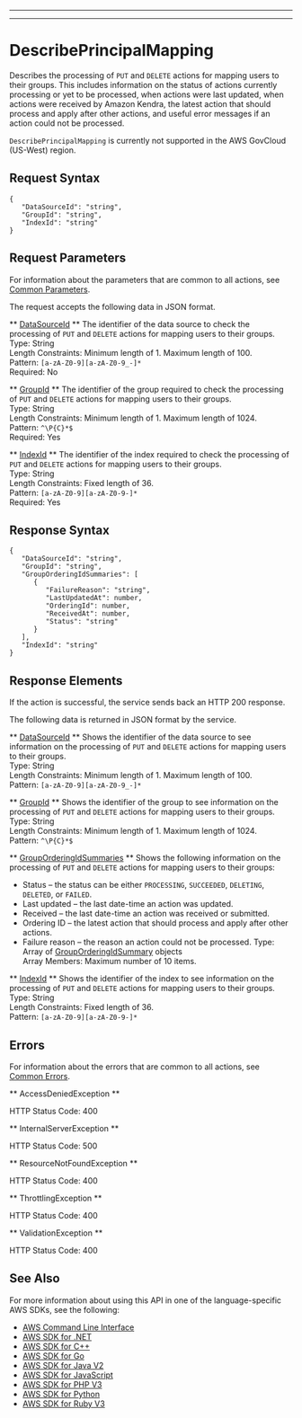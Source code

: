 --------

--------

# DescribePrincipalMapping<a name="API_DescribePrincipalMapping"></a>

Describes the processing of `PUT` and `DELETE` actions for mapping users to their groups\. This includes information on the status of actions currently processing or yet to be processed, when actions were last updated, when actions were received by Amazon Kendra, the latest action that should process and apply after other actions, and useful error messages if an action could not be processed\.

 `DescribePrincipalMapping` is currently not supported in the AWS GovCloud \(US\-West\) region\.

## Request Syntax<a name="API_DescribePrincipalMapping_RequestSyntax"></a>

```
{
   "DataSourceId": "string",
   "GroupId": "string",
   "IndexId": "string"
}
```

## Request Parameters<a name="API_DescribePrincipalMapping_RequestParameters"></a>

For information about the parameters that are common to all actions, see [Common Parameters](CommonParameters.md)\.

The request accepts the following data in JSON format\.

 ** [DataSourceId](#API_DescribePrincipalMapping_RequestSyntax) **   <a name="Kendra-DescribePrincipalMapping-request-DataSourceId"></a>
The identifier of the data source to check the processing of `PUT` and `DELETE` actions for mapping users to their groups\.  
Type: String  
Length Constraints: Minimum length of 1\. Maximum length of 100\.  
Pattern: `[a-zA-Z0-9][a-zA-Z0-9_-]*`   
Required: No

 ** [GroupId](#API_DescribePrincipalMapping_RequestSyntax) **   <a name="Kendra-DescribePrincipalMapping-request-GroupId"></a>
The identifier of the group required to check the processing of `PUT` and `DELETE` actions for mapping users to their groups\.  
Type: String  
Length Constraints: Minimum length of 1\. Maximum length of 1024\.  
Pattern: `^\P{C}*$`   
Required: Yes

 ** [IndexId](#API_DescribePrincipalMapping_RequestSyntax) **   <a name="Kendra-DescribePrincipalMapping-request-IndexId"></a>
The identifier of the index required to check the processing of `PUT` and `DELETE` actions for mapping users to their groups\.  
Type: String  
Length Constraints: Fixed length of 36\.  
Pattern: `[a-zA-Z0-9][a-zA-Z0-9-]*`   
Required: Yes

## Response Syntax<a name="API_DescribePrincipalMapping_ResponseSyntax"></a>

```
{
   "DataSourceId": "string",
   "GroupId": "string",
   "GroupOrderingIdSummaries": [ 
      { 
         "FailureReason": "string",
         "LastUpdatedAt": number,
         "OrderingId": number,
         "ReceivedAt": number,
         "Status": "string"
      }
   ],
   "IndexId": "string"
}
```

## Response Elements<a name="API_DescribePrincipalMapping_ResponseElements"></a>

If the action is successful, the service sends back an HTTP 200 response\.

The following data is returned in JSON format by the service\.

 ** [DataSourceId](#API_DescribePrincipalMapping_ResponseSyntax) **   <a name="Kendra-DescribePrincipalMapping-response-DataSourceId"></a>
Shows the identifier of the data source to see information on the processing of `PUT` and `DELETE` actions for mapping users to their groups\.  
Type: String  
Length Constraints: Minimum length of 1\. Maximum length of 100\.  
Pattern: `[a-zA-Z0-9][a-zA-Z0-9_-]*` 

 ** [GroupId](#API_DescribePrincipalMapping_ResponseSyntax) **   <a name="Kendra-DescribePrincipalMapping-response-GroupId"></a>
Shows the identifier of the group to see information on the processing of `PUT` and `DELETE` actions for mapping users to their groups\.  
Type: String  
Length Constraints: Minimum length of 1\. Maximum length of 1024\.  
Pattern: `^\P{C}*$` 

 ** [GroupOrderingIdSummaries](#API_DescribePrincipalMapping_ResponseSyntax) **   <a name="Kendra-DescribePrincipalMapping-response-GroupOrderingIdSummaries"></a>
Shows the following information on the processing of `PUT` and `DELETE` actions for mapping users to their groups:  
+ Status – the status can be either `PROCESSING`, `SUCCEEDED`, `DELETING`, `DELETED`, or `FAILED`\.
+ Last updated – the last date\-time an action was updated\.
+ Received – the last date\-time an action was received or submitted\.
+ Ordering ID – the latest action that should process and apply after other actions\.
+ Failure reason – the reason an action could not be processed\.
Type: Array of [GroupOrderingIdSummary](API_GroupOrderingIdSummary.md) objects  
Array Members: Maximum number of 10 items\.

 ** [IndexId](#API_DescribePrincipalMapping_ResponseSyntax) **   <a name="Kendra-DescribePrincipalMapping-response-IndexId"></a>
Shows the identifier of the index to see information on the processing of `PUT` and `DELETE` actions for mapping users to their groups\.  
Type: String  
Length Constraints: Fixed length of 36\.  
Pattern: `[a-zA-Z0-9][a-zA-Z0-9-]*` 

## Errors<a name="API_DescribePrincipalMapping_Errors"></a>

For information about the errors that are common to all actions, see [Common Errors](CommonErrors.md)\.

 ** AccessDeniedException **   
  
HTTP Status Code: 400

 ** InternalServerException **   
  
HTTP Status Code: 500

 ** ResourceNotFoundException **   
  
HTTP Status Code: 400

 ** ThrottlingException **   
  
HTTP Status Code: 400

 ** ValidationException **   
  
HTTP Status Code: 400

## See Also<a name="API_DescribePrincipalMapping_SeeAlso"></a>

For more information about using this API in one of the language\-specific AWS SDKs, see the following:
+  [AWS Command Line Interface](https://docs.aws.amazon.com/goto/aws-cli/kendra-2019-02-03/DescribePrincipalMapping) 
+  [AWS SDK for \.NET](https://docs.aws.amazon.com/goto/DotNetSDKV3/kendra-2019-02-03/DescribePrincipalMapping) 
+  [AWS SDK for C\+\+](https://docs.aws.amazon.com/goto/SdkForCpp/kendra-2019-02-03/DescribePrincipalMapping) 
+  [AWS SDK for Go](https://docs.aws.amazon.com/goto/SdkForGoV1/kendra-2019-02-03/DescribePrincipalMapping) 
+  [AWS SDK for Java V2](https://docs.aws.amazon.com/goto/SdkForJavaV2/kendra-2019-02-03/DescribePrincipalMapping) 
+  [AWS SDK for JavaScript](https://docs.aws.amazon.com/goto/AWSJavaScriptSDK/kendra-2019-02-03/DescribePrincipalMapping) 
+  [AWS SDK for PHP V3](https://docs.aws.amazon.com/goto/SdkForPHPV3/kendra-2019-02-03/DescribePrincipalMapping) 
+  [AWS SDK for Python](https://docs.aws.amazon.com/goto/boto3/kendra-2019-02-03/DescribePrincipalMapping) 
+  [AWS SDK for Ruby V3](https://docs.aws.amazon.com/goto/SdkForRubyV3/kendra-2019-02-03/DescribePrincipalMapping) 